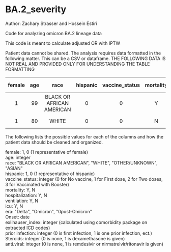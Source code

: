 # BA.2_severity
Author: Zachary Strasser and Hossein Estiri

Code for analyzing omicron BA.2 lineage data

This code is meant to calculate adjusted OR with IPTW

Patient data cannot be shared. The analysis requires data formatted in the following matter. This can be a CSV or dataframe. THE FOLLOWING DATA IS NOT REAL AND PROVIDED ONLY FOR UNDERSTANDING THE TABLE FORMATTING

| female | age | race | hispanic | vaccine_status | mortality | hospitalization | ventilation | icu | era | Onset | elixhauser_index | prior_infection | Steroids | anti-viral |
| :---: | :---: | :---: | :---: | :---: | :---: | :---: | :---: | :---: | :---: | :---: | :---: | :---: | :---: |:---: |
| 1 | 99 | BLACK OR AFRICAN AMERICAN | 0 | 0 | Y | Y | N | N |  Delta | 2021-09-15 | 7 |  0 | 1 | 1 |
| 1 | 80 | WHITE | 0 | 0 | N | Y| Y | Y |  Omicron | 2021-12-20 | 4 |  0 | 1 | 1 |

The following lists the possible values for each of the columns and how the patient data should be cleaned and organized.

female: 1, 0 (1 representative of female) <br> 
age: integer  <br> 
race: "BLACK OR AFRICAN AMERICAN", "WHITE", "OTHER/UNKNOWN", "ASIAN"  <br> 
hispanic: 1, 0 (1 representative of hispanic)  <br> 
vaccine_status: integer (0 for No vaccine, 1 for First dose, 2 for Two doses, 3 for Vaccinated with Booster)  <br> 
mortality: Y, N  <br> 
hospitalization: Y, N  <br> 
ventilation: Y, N  <br> 
icu: Y, N  <br> 
era: "Delta", "Omicron", "0post-Omicron" <br> 
Onset: date  <br> 
exlihauser_index: integer  (calculated using comorbidity package on extracted ICD codes)   <br> 
prior infection: integer (0 is first infection, 1 is one prior infection, ect.)  <br> 
Steroids: integer (0 is none, 1 is dexamethasone is given)  <br> 
anti.viral: integer (0 is none, 1 is remdesivir or nirmatrelvir/ritonavir is given)

